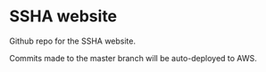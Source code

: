 # SSHA website

Github repo for the SSHA website.

Commits made to the master branch will be auto-deployed to AWS.

